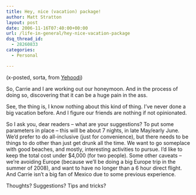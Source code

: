```yaml
---
title: Hey, nice (vacation) package!
author: Matt Stratton
layout: post
date: 2006-11-16T07:40:00+00:00
url: /life-in-general/hey-nice-vacation-package
dsq_thread_id:
  - 28260833
categories:
  - Personal

---
```

(x-posted, sorta, from [Yehoodi][1])

So, Carrie and I are working out our honeymoon. And in the process of doing so, discovering that it can be a huge pain in the ass.

See, the thing is, I know nothing about this kind of thing. I&#8217;ve never done a big vacation before. And I figure our friends are nothing if not opinionated.

So I ask you, dear readers &#8211; what are your suggestions? To put some parameters in place &#8211; this will be about 7 nights, in late May/early June. We&#8217;d prefer to do all-inclusive (just for convenience), but there needs to be things to do other than just get drunk all the time. We want to go someplace with good beaches, and mostly, interesting activities to pursue. I&#8217;d like to keep the total cost under $4,000 (for two people). Some other caveats &#8211; we&#8217;re avoiding Europe (because we&#8217;ll be doing a big Europe trip in the summer of 2008), and want to have no longer than a 6 hour direct flight. And Carrie isn&#8217;t a big fan of Mexico due to some previous experience.

Thoughts? Suggestions? Tips and tricks?

 [1]: http://www.yehoodi.com/phpBB2/viewtopic.php?t=78505